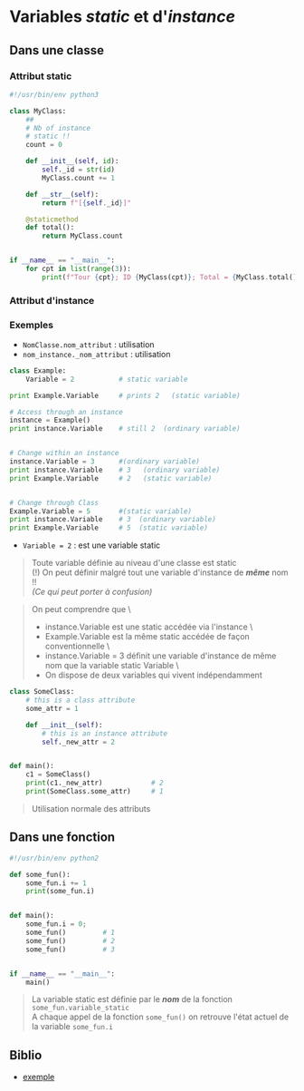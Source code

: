 # Variables _static_ et d'_instance_

## Dans une classe

### Attribut static

```python
#!/usr/bin/env python3

class MyClass:
    ##
    # Nb of instance
    # static !!
    count = 0

    def __init__(self, id):
        self._id = str(id)
        MyClass.count += 1

    def __str__(self):
        return f"[{self._id}]"

    @staticmethod
    def total():
        return MyClass.count


if __name__ == "__main__":
    for cpt in list(range(3)):
        print(f"Tour {cpt}; ID {MyClass(cpt)}; Total = {MyClass.total()}")
```

### Attribut d'instance

### Exemples

- `NomClasse.nom_attribut` : utilisation
- `nom_instance._nom_attribut` : utilisation

```python
class Example:
    Variable = 2           # static variable

print Example.Variable     # prints 2   (static variable)

# Access through an instance
instance = Example()
print instance.Variable    # still 2  (ordinary variable)


# Change within an instance 
instance.Variable = 3      #(ordinary variable)
print instance.Variable    # 3   (ordinary variable)
print Example.Variable     # 2   (static variable)


# Change through Class 
Example.Variable = 5       #(static variable)
print instance.Variable    # 3  (ordinary variable)
print Example.Variable     # 5  (static variable)
```
- `Variable = 2` : est une variable static

> Toute variable définie au niveau d'une classe est static \
> (!) On peut définir malgré tout une variable d'instance de ***même*** nom !! \
> _(Ce qui peut porter à confusion)_

> On peut comprendre que \
> -  instance.Variable est une static accédée via l'instance \
> -  Example.Variable est la même static accédée de façon conventionnelle \
> -  instance.Variable = 3 définit une variable d'instance de même nom que la variable static Variable \
> -  On dispose de deux variables qui vivent indépendamment

```python
class SomeClass:
    # this is a class attribute
    some_attr = 1

    def __init__(self):
        # this is an instance attribute
        self._new_attr = 2


def main():
    c1 = SomeClass()
    print(c1._new_attr)            # 2
    print(SomeClass.some_attr)     # 1
```
> Utilisation normale des attributs

## Dans une fonction
```python
#!/usr/bin/env python2

def some_fun():
    some_fun.i += 1
    print(some_fun.i)


def main():
    some_fun.i = 0;
    some_fun()         # 1
    some_fun()         # 2
    some_fun()         # 3


if __name__ == "__main__":
    main()
```
> La variable static est définie par le ***nom*** de la fonction `some_fun.variable_static` \
> A chaque appel de la fonction `some_fun()` on retrouve l'état actuel de la variable `some_fun.i`

## Biblio
- [exemple](https://stackoverflow.com/questions/27481116/how-to-declare-a-static-attribute-in-python)
